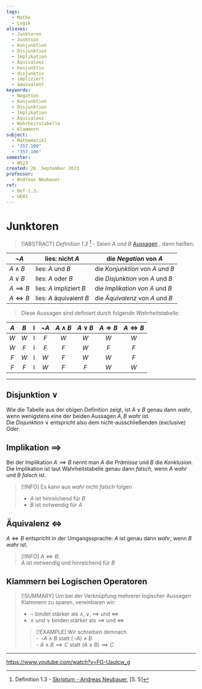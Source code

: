 ```yaml
---
tags:
  - Mathe
  - Logik
aliases:
  - Junktoren
  - Junktion
  - Konjunktion
  - Disjunktion
  - Implikation
  - Äquivalenz
  - konjunktiv
  - disjunktiv
  - impliziert
  - äquivalent
keywords:
  - Negation
  - Konjunktion
  - Disjunktion
  - Implikation
  - Äquivalenz
  - Wahrheitstabelle
  - Klammern
subject:
  - Mathematik1
  - "357.100"
  - "357.106"
semester:
  - WS23
created: 26. September 2023
professor:
  - Andreas Neubauer
ref:
  - Def 1.3.
  - UE01
---
```

 

# Junktoren

> [!ABSTRACT] *Definition 1.3* [^1] - Seien $A$ und $B$ [Aussagen](Aussagenlogik.md) , dann heißen: 

| $\neg A$      | lies: nicht $A$          | die *Negation* von $A$            |
| ------------- | ------------------------ | --------------------------------- |
| $A\wedge B$   | lies: $A$ und $B$        | die *Konjunktion* von $A$ und $B$ |
| $A\vee B$     | lies: $A$ oder $B$       | die *Disjunktion* von $A$ und $B$ |
| $A\implies B$ | lies: $A$ impliziert $B$ | die *Implikation* von $A$ und $B$ |
| $A\iff B$     | lies: $A$ äquivalent $B$ | die *Äquivalenz* von $A$ und $B$  |

> Diese Aussagen sind definiert durch folgende *Wahrheitstabelle*:

| $A$ | $B$ |  I  | $\neg A$ | $A\wedge B$ | $A\vee B$ | $A\Rightarrow B$ | $A\Leftrightarrow B$ |
|:---:|:---:|:---:|:--------:|:-----------:|:---------:|:----------------:|:--------------------:|
| $W$ | $W$ |  I  |   $F$    |     $W$     |    $W$    |       $W$        |         $W$          |
| $W$ | $F$ |  I  |   $F$    |     $F$     |    $W$    |       $F$        |         $F$          |
| $F$ | $W$ |  I  |   $W$    |     $F$     |    $W$    |       $W$        |         $F$          |
| $F$ | $F$ |  I  |   $W$    |     $F$     |    $F$    |       $W$        |         $W$          |

---

## Disjunktion $\vee$

Wie die Tabelle aus der obigen Definition zeigt, ist $A \vee B$ genau dann *wahr*, wenn wenigstens eine der beiden Aussagen $A,B$ *wahr* ist.  
Die *Disjunktion* $\vee$ entspricht also dem nicht-ausschließenden (exclusive) *Oder*.

## Implikation $\implies$

Bei der Implikation $A\implies B$ nennt man $A$ die *Prämisse* und $B$ die *Konklusion*.  
Die Implikation ist laut Wahrheitstabelle genau dann *falsch*, wenn $A$ *wahr* und $B$ *falsch* ist.

> [!INFO] Es kann aus *wahr* nicht *falsch* folgen
> - $A$ ist hinreichend für $B$
> - $B$ ist notwendig für $A$

## Äquivalenz $\iff$

$A \iff B$ entspricht in der Umgangssprache: $A$ ist genau dann *wahr*, wenn $B$ *wahr* ist.

> [!INFO] $A\iff B$:  
> $A$ ist notwendig und hinreichend für $B$

## Klammern bei Logischen Operatoren

> [!SUMMARY] Um bei der Verknüpfung mehrerer logischer Aussagen Klammern zu sparen, vereinbaren wir:
> - $\neg$ bindet stärker als $\wedge, \vee,\implies$ und $\iff$
> - $\wedge$ und $\vee$ binden stärker als $\implies$ und $\iff$
>
> > [!EXAMPLE] Wir schreiben demnach  
> > 		- $\neg A\wedge B$ statt $(\neg A)\wedge B$  
> > 		- $A\wedge B\implies C$ statt $(A\wedge B)\implies C$

---

https://www.youtube.com/watch?v=FG-Uaulcw_g

[^1]: Definition 1.3 - [Skriptum - Andreas Neubauer](../xEDU/Mathe1/mathematik.pdf), [S. 5]